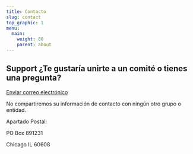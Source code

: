 ```yaml
---
title: Contacto
slug: contact
top_graphic: 1
menu:
  main:
    weight: 80
    parent: about
---
```


## Support ¿Te gustaría unirte a un comité o tienes una pregunta?

<a href="mailto:mckinleyparkdevelopmentcouncil@gmail.com?Subject=Inquiry%20from%20Website" target="_top">Enviar correo electrónico</a>

No compartiremos su información de contacto con ningún otro grupo o entidad.

Apartado Postal:

PO Box 891231 

Chicago IL 60608 
